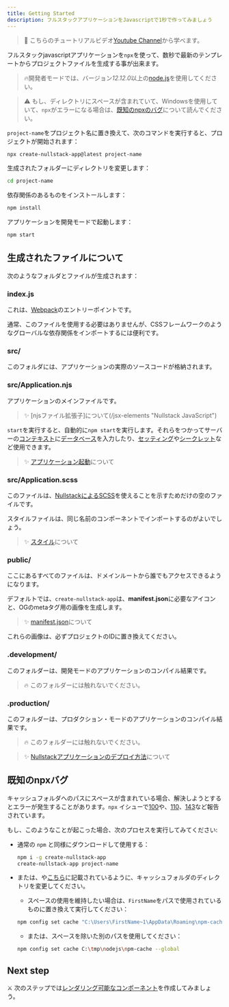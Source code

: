 ```yaml
---
title: Getting Started
description: フルスタックアプリケーションをJavascriptで1秒で作ってみましょう
---
```


> 📌 こちらのチュートリアルビデオ[Youtube Channel](https://www.youtube.com/watch?v=l23z00GEar8&list=PL5ylYELQy1hyFbguVaShp3XujjdVXLpId)から学べます。

フルスタックjavascriptアプリケーションを`npx`を使って、数秒で最新のテンプレートからプロジェクトファイルを生成する事が出来ます。

> 🔥開発者モードでは、バージョン*12.12.0*以上の[node.js](https://nodejs.org)を使用してください。

> ⚠ もし、ディレクトリにスペースが含まれていて、Windowsを使用していて、`npx`がエラーになる場合は、[既知のnpxのバグ](#the-known-npx-bug)について読んでください。

`project-name`をプロジェクト名に置き換えて、次のコマンドを実行すると、プロジェクトが開始されます：

```sh
npx create-nullstack-app@latest project-name
```

生成されたフォルダーにディレクトリを変更します：

```sh
cd project-name
```

依存関係のあるものをインストールします：

```sh
npm install
```

アプリケーションを開発モードで起動します：

```sh
npm start
```

## 生成されたファイルについて

次のようなフォルダとファイルが生成されます：

### index.js

これは、[Webpack](https://webpack.js.org)のエントリーポイントです。

通常、このファイルを使用する必要はありませんが、CSSフレームワークのようなグローバルな依存関係をインポートするには便利です。

### src/

このフォルダには、アプリケーションの実際のソースコードが格納されます。

### src/Application.njs

アプリケーションのメインファイルです。

>✨ [njsファイル拡張子]について(/jsx-elements "Nullstack JavaScript")

`start`を実行すると、自動的に`npm start`を実行します。それらをつかってサーバーの[コンテキスト](/context)に[データベース](/how-to-use-mongodb-with-nullstack)を入力したり、[セッティング](/context-settings)や[シークレット](/context-secrets)など使用できます。

>✨ [アプリケーション起動](/application-startup)について

### src/Application.scss

このファイルは、[NullstackによるSCSS](/styles)を使えることを示すためだけの空のファイルです。

スタイルファイルは、同じ名前のコンポーネントでインポートするのがよいでしょう。

>✨ [スタイル](/styles)について

### public/

ここにあるすべてのファイルは、ドメインルートから誰でもアクセスできるようになります。

デフォルトでは、`create-nullstack-app`は、**manifest.json**に必要なアイコンと、OGのmetaタグ用の画像を生成します。

>✨ [manifest.json](/context-project)について

これらの画像は、必ずプロジェクトのIDに置き換えてください。

### .development/

このフォルダーは、開発モードのアプリケーションのコンパイル結果です。

> 🔥 このフォルダーには触れないでください。

### .production/

このフォルダーは、プロダクション・モードのアプリケーションのコンパイル結果です。

> 🔥 このフォルダーには触れないでください。

>✨ [Nullstackアプリケーションのデプロイ方法](/how-to-deploy-a-nullstack-application)について

## 既知のnpxバグ

キャッシュフォルダへのパスにスペースが含まれている場合、解決しようとするとエラーが発生することがあります。`npx` イシューで[100](https://github.com/zkat/npx/issues/100)や、[110](https://github.com/zkat/npx/issues/110)、[143](https://github.com/zkat/npx/issues/146)など報告されています。

もし、このようなことが起こった場合、次のプロセスを実行してみてください:

- 通常の `npm` と同様にダウンロードして使用する：
  ```sh
  npm i -g create-nullstack-app
  create-nullstack-app project-name
  ```

- または、[](https://github.com/zkat/npx/issues/146#issuecomment-384016791)や[こちら](https://github.com/zkat/npx/issues/146#issuecomment-384019497)に記載されているように、キャッシュフォルダのディレクトリを変更してください。

  - スペースの使用を維持したい場合は、`FirstName`をパスで使用されているものに置き換えて実行してください：
  ```sh
  npm config set cache "C:\Users\FirstName~1\AppData\Roaming\npm-cache" --global
  ```

  - または、スペースを除いた別のパスを使用してください：
  ```sh
  npm config set cache C:\tmp\nodejs\npm-cache --global
  ```

## Next step

⚔ 次のステップでは[レンダリング可能なコンポーネント](/renderable-components)を作成してみましょう。